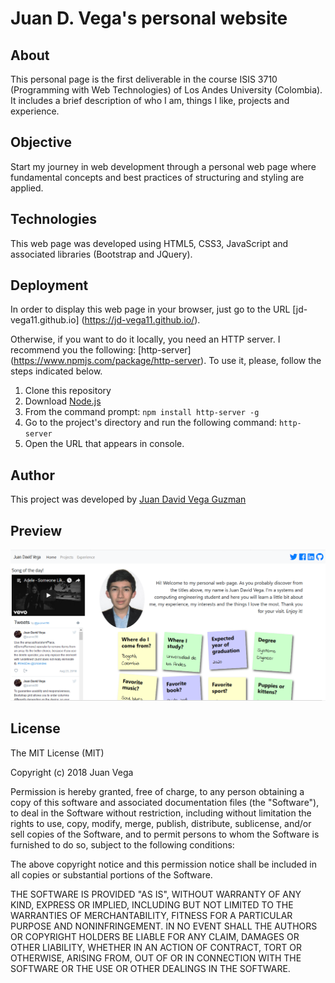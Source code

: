 # Juan D. Vega's personal website

## About

This personal page is the first deliverable in the course ISIS 3710 (Programming with Web Technologies) of Los Andes University (Colombia). It includes a brief description of who I am, things I like, projects and experience.

## Objective

Start my journey in web development through a personal web page where fundamental concepts and best practices of structuring and styling are applied.

## Technologies

This web page was developed using HTML5, CSS3, JavaScript and associated libraries (Bootstrap and JQuery).

## Deployment

In order to display this web page in your browser, just go to the URL [jd-vega11.github.io] (https://jd-vega11.github.io/). 

Otherwise, if you want to do it locally, you need an HTTP server. I recommend you the following: [http-server] (https://www.npmjs.com/package/http-server). To use it, please, follow the steps indicated below.

1. Clone this repository
2. Download [Node.js](https://nodejs.org/es/)
3. From the command prompt:
  `npm install http-server -g`
4. Go to the project's directory and run the following command:
  `http-server`
5. Open the URL that appears in console.

## Author

This project was developed by [Juan David Vega Guzman](https://github.com/jd-vega11)

## Preview

![alt text](https://raw.githubusercontent.com/jd-vega11/jd-vega11.github.io/master/img/screenshotReadme.png)

## License

The MIT License (MIT)

Copyright (c) 2018 Juan Vega

Permission is hereby granted, free of charge, to any person obtaining a copy of this software and associated documentation files (the "Software"), to deal in the Software without restriction, including without limitation the rights to use, copy, modify, merge, publish, distribute, sublicense, and/or sell copies of the Software, and to permit persons to whom the Software is furnished to do so, subject to the following conditions:

The above copyright notice and this permission notice shall be included in all copies or substantial portions of the Software.

THE SOFTWARE IS PROVIDED "AS IS", WITHOUT WARRANTY OF ANY KIND, EXPRESS OR IMPLIED, INCLUDING BUT NOT LIMITED TO THE WARRANTIES OF MERCHANTABILITY, FITNESS FOR A PARTICULAR PURPOSE AND NONINFRINGEMENT. IN NO EVENT SHALL THE AUTHORS OR COPYRIGHT HOLDERS BE LIABLE FOR ANY CLAIM, DAMAGES OR OTHER LIABILITY, WHETHER IN AN ACTION OF CONTRACT, TORT OR OTHERWISE, ARISING FROM, OUT OF OR IN CONNECTION WITH THE SOFTWARE OR THE USE OR OTHER DEALINGS IN THE SOFTWARE.
